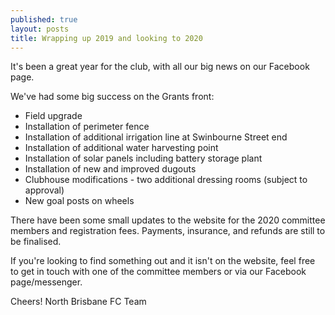```yaml
---
published: true
layout: posts
title: Wrapping up 2019 and looking to 2020
---
```

 
It's been a great year for the club, with all our big news on our Facebook page.  

We've had some big success on the Grants front:
* Field upgrade
* Installation of perimeter fence
* Installation of additional irrigation line at Swinbourne Street end
* Installation of additional water harvesting point
* Installation of solar panels including battery storage plant
* Installation of new and improved dugouts
* Clubhouse modifications - two additional dressing rooms (subject to approval)
* New goal posts on wheels

There have been some small updates to the website for the 2020 committee members and registration fees. Payments, insurance, and refunds are still to be finalised. 

If you're looking to find something out and it isn't on the website, feel free to get in touch with one of the committee members or via our Facebook page/messenger.

Cheers!
North Brisbane FC Team
